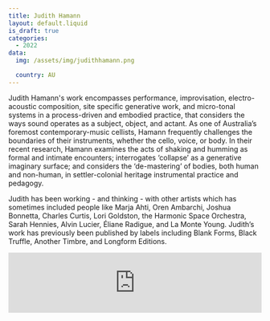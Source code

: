 ```yaml
---
title: Judith Hamann
layout: default.liquid
is_draft: true
categories:
  - 2022
data:
  img: /assets/img/judithhamann.png

  country: AU
---
```


<p>Judith Hamann's work encompasses performance, improvisation, electro-acoustic composition, site specific generative work, and micro-tonal systems in a process-driven and embodied practice, that considers the ways sound operates as a subject, object, and actant. As one of Australia’s foremost contemporary-music cellists, Hamann frequently challenges the boundaries of their instruments, whether the cello, voice, or body. In their recent research, Hamann examines the acts of shaking and humming as formal and intimate encounters; interrogates ‘collapse’ as a generative imaginary surface; and considers the ‘de-mastering’ of bodies, both human and non-human, in settler-colonial heritage instrumental practice and pedagogy. </p>
<p>Judith has been working - and thinking - with other artists which has sometimes included people like Marja Ahti, Oren Ambarchi, Joshua Bonnetta, Charles Curtis, Lori Goldston, the Harmonic Space Orchestra, Sarah Hennies, Alvin Lucier, Éliane Radigue, and La Monte Young. Judith’s work has previously been published by labels including Blank Forms, Black Truffle, Another Timbre, and Longform Editions. </p>

<iframe style="border: 0; width: 100%; height: 120px;" src="https://bandcamp.com/EmbeddedPlayer/track=2166799167/size=large/bgcol=ffffff/linkcol=0687f5/tracklist=false/artwork=small/transparent=true/" seamless><a href="https://longformeditions.bandcamp.com/track/hinterhof">Hinterhof by Judith Hamann</a></iframe>
